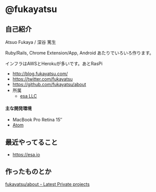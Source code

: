 # @fukayatsu

## 自己紹介

Atsuo Fukaya / 深谷 篤生

Ruby/Rails, Chrome Extension/App, Android あたりでいろいろ作ります。

インフラはAWSとHerokuが多いです。あとRasPi

- http://blog.fukayatsu.com/
- https://twitter.com/fukayatsu
- https://github.com/fukayatsu/about
- 所属
    - [esa LLC](https://team.esa.io/)

#### 主な開発環境

- MacBook Pro Retina 15″
- [Atom](https://atom.io/)

## 最近やってること

- https://esa.io


## 作ったものとか

[fukayatsu/about - Latest Private projects](https://github.com/fukayatsu/about#latest-private-projects)
